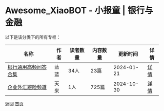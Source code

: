 # Awesome_XiaoBOT - 小报童 | 银行与金融

以下是该分类下的所有专栏：

| 名称 | 作者 | 读者数量 | 内容数量 | 更新时间 | 详情 |
|------|------|----------|----------|----------|------|
| [银行通用高频问答合集](https://xiaobot.net/p/5206666?refer=9c3f1c95-a052-465a-9902-f6d75080262a) | 蓝蓝 | 34人 | 23篇 |  2024-01-21 | [详情](data/5206666.md) |
| [企业外汇避险频道](https://xiaobot.net/p/28256?refer=9c3f1c95-a052-465a-9902-f6d75080262a) | 天来 | 1人 | 725篇 |  2024-10-30 | [详情](data/28256.md) |


返回 [首页](../README.md)
